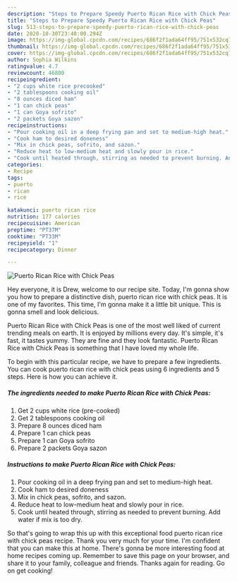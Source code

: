```yaml
---
description: "Steps to Prepare Speedy Puerto Rican Rice with Chick Peas"
title: "Steps to Prepare Speedy Puerto Rican Rice with Chick Peas"
slug: 513-steps-to-prepare-speedy-puerto-rican-rice-with-chick-peas
date: 2020-10-30T23:48:00.294Z
image: https://img-global.cpcdn.com/recipes/686f2f1ada64ff95/751x532cq70/puerto-rican-rice-with-chick-peas-recipe-main-photo.jpg
thumbnail: https://img-global.cpcdn.com/recipes/686f2f1ada64ff95/751x532cq70/puerto-rican-rice-with-chick-peas-recipe-main-photo.jpg
cover: https://img-global.cpcdn.com/recipes/686f2f1ada64ff95/751x532cq70/puerto-rican-rice-with-chick-peas-recipe-main-photo.jpg
author: Sophia Wilkins
ratingvalue: 4.7
reviewcount: 46800
recipeingredient:
- "2 cups white rice precooked"
- "2 tablespoons cooking oil"
- "8 ounces diced ham"
- "1 can chick peas"
- "1 can Goya sofrito"
- "2 packets Goya sazon"
recipeinstructions:
- "Pour cooking oil in a deep frying pan and set to medium-high heat."
- "Cook ham to desired doneness"
- "Mix in chick peas, sofrito, and sazon."
- "Reduce heat to low-medium heat and slowly pour in rice."
- "Cook until heated through, stirring as needed to prevent burning. Add water if mix is too dry."
categories:
- Recipe
tags:
- puerto
- rican
- rice

katakunci: puerto rican rice 
nutrition: 177 calories
recipecuisine: American
preptime: "PT37M"
cooktime: "PT33M"
recipeyield: "1"
recipecategory: Dinner

---
```



![Puerto Rican Rice with Chick Peas](https://img-global.cpcdn.com/recipes/686f2f1ada64ff95/751x532cq70/puerto-rican-rice-with-chick-peas-recipe-main-photo.jpg)

Hey everyone, it is Drew, welcome to our recipe site. Today, I'm gonna show you how to prepare a distinctive dish, puerto rican rice with chick peas. It is one of my favorites. This time, I'm gonna make it a little bit unique. This is gonna smell and look delicious.



Puerto Rican Rice with Chick Peas is one of the most well liked of current trending meals on earth. It is enjoyed by millions every day. It's simple, it's fast, it tastes yummy. They are fine and they look fantastic. Puerto Rican Rice with Chick Peas is something that I have loved my whole life.


To begin with this particular recipe, we have to prepare a few ingredients. You can cook puerto rican rice with chick peas using 6 ingredients and 5 steps. Here is how you can achieve it.

<!--inarticleads1-->

##### The ingredients needed to make Puerto Rican Rice with Chick Peas:

1. Get 2 cups white rice (pre-cooked)
1. Get 2 tablespoons cooking oil
1. Prepare 8 ounces diced ham
1. Prepare 1 can chick peas
1. Prepare 1 can Goya sofrito
1. Prepare 2 packets Goya sazon




<!--inarticleads2-->

##### Instructions to make Puerto Rican Rice with Chick Peas:

1. Pour cooking oil in a deep frying pan and set to medium-high heat.
1. Cook ham to desired doneness
1. Mix in chick peas, sofrito, and sazon.
1. Reduce heat to low-medium heat and slowly pour in rice.
1. Cook until heated through, stirring as needed to prevent burning. Add water if mix is too dry.




So that's going to wrap this up with this exceptional food puerto rican rice with chick peas recipe. Thank you very much for your time. I'm confident that you can make this at home. There's gonna be more interesting food at home recipes coming up. Remember to save this page on your browser, and share it to your family, colleague and friends. Thanks again for reading. Go on get cooking!
